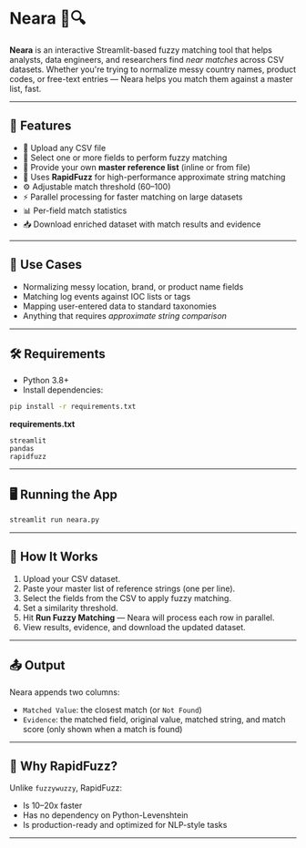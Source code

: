 # Neara 🧠🔍

**Neara** is an interactive Streamlit-based fuzzy matching tool that helps analysts, data engineers, and researchers find *near matches* across CSV datasets. Whether you're trying to normalize messy country names, product codes, or free-text entries — Neara helps you match them against a master list, fast.

---

## 🚀 Features

- 📂 Upload any CSV file
- 🎯 Select one or more fields to perform fuzzy matching
- 🧾 Provide your own **master reference list** (inline or from file)
- 🧠 Uses **RapidFuzz** for high-performance approximate string matching
- ⚙️ Adjustable match threshold (60–100)
- ⚡ Parallel processing for faster matching on large datasets
- 📊 Per-field match statistics
- 📥 Download enriched dataset with match results and evidence

---

## 🔧 Use Cases

- Normalizing messy location, brand, or product name fields
- Matching log events against IOC lists or tags
- Mapping user-entered data to standard taxonomies
- Anything that requires *approximate string comparison*

---

## 🛠️ Requirements

- Python 3.8+
- Install dependencies:

```bash
pip install -r requirements.txt
```

**requirements.txt**
```
streamlit
pandas
rapidfuzz
```

---

## 🖥️ Running the App

```bash
streamlit run neara.py
```

---

## 📌 How It Works

1. Upload your CSV dataset.
2. Paste your master list of reference strings (one per line).
3. Select the fields from the CSV to apply fuzzy matching.
4. Set a similarity threshold.
5. Hit **Run Fuzzy Matching** — Neara will process each row in parallel.
6. View results, evidence, and download the updated dataset.

---

## 📤 Output

Neara appends two columns:

- `Matched Value`: the closest match (or `Not Found`)
- `Evidence`: the matched field, original value, matched string, and match score (only shown when a match is found)

---

## 🧠 Why RapidFuzz?

Unlike `fuzzywuzzy`, RapidFuzz:
- Is 10–20x faster
- Has no dependency on Python-Levenshtein
- Is production-ready and optimized for NLP-style tasks

---
